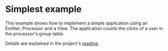 # Simplest example

This example shows how to implement a simple application using an Emitter, Processor and a View.
The application counts the clicks of a user in the processor's group table.

Details are explained in the project's [readme].

[readme]: https://github.com/leepro/goka/blob/master/README.md
